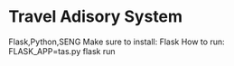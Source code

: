 # Travel Adisory System
 Flask,Python,SENG
Make sure to install:
Flask
How to run:
FLASK_APP=tas.py
flask run
